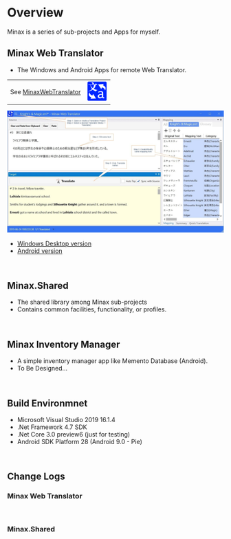 ﻿# Overview

Minax is a series of sub-projects and Apps for myself.

## Minax Web Translator
- The Windows and Android Apps for remote Web Translator.  

<table border='0'>
<tr>
  <td valign="center">
	See <a href="https://github.com/nuthrash/Minax/tree/master/MinaxWebTranslator/">MinaxWebTranslator</a> 
  </td>
  <td>
<img src="Assets/Images/Translator.png" width=48 /> 
  </td>
</tr>
</table>

![MWT-WinDesktop-Target3-note.jpg](./Assets/Images/ScreenShots/MWT-WinDesktop-Target3-note.jpg "Minax Web Translator Desktop version") 

- [Windows Desktop version](https://github.com/nuthrash/Minax/tree/master/MinaxWebTranslator#windows-desktop)
- [Android version](https://github.com/nuthrash/Minax/tree/master/MinaxWebTranslator#android)

<br />

## Minax.Shared
- The shared library among Minax sub-projects
- Contains common facilities, functionality, or profiles.  
<br />

## Minax Inventory Manager
- A simple inventory manager app like Memento Database (Android).
- To Be Designed...  
<br />

## Build Environmnet
- Microsoft Visual Studio 2019 16.1.4
- .Net Framework 4.7 SDK
- .Net Core 3.0 preview6 (just for testing)
- Android SDK Platform 28 (Android 9.0 - Pie)


<br />

## Change Logs

### Minax Web Translator

<br />

### Minax.Shared
